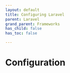 ```yaml
---
layout: default
title: Configuring Laravel
parent: Laravel
grand_parent: Frameworks
has_child: false
has_toc: false

---
```


# Configuration
